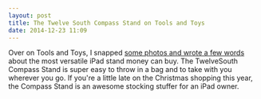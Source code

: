 ```yaml
---
layout: post
title: The Twelve South Compass Stand on Tools and Toys
date: 2014-12-23 11:09
---
```


Over on Tools and Toys, I snapped [some photos and wrote a few words](http://toolsandtoys.net/reviews/the-compass-stand-for-ipad/) about the most versatile iPad stand money can buy. The TwelveSouth Compass Stand is super easy to throw in a bag and to take with you wherever you go. If you're a little late on the Christmas shopping this year, the Compass Stand is an awesome stocking stuffer for an iPad owner. 